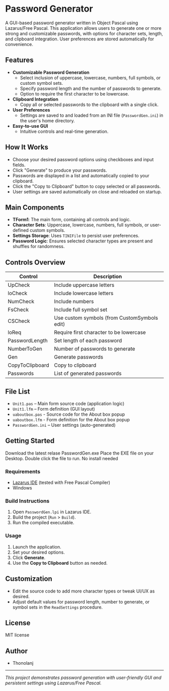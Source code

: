# Password Generator

A GUI-based password generator written in Object Pascal using Lazarus/Free Pascal. This application allows users to generate one or more strong and customizable passwords, with options for character sets, length, and clipboard integration. User preferences are stored automatically for convenience.

## Features

- **Customizable Password Generation**
  - Select inclusion of uppercase, lowercase, numbers, full symbols, or custom symbol sets.
  - Specify password length and the number of passwords to generate.
  - Option to require the first character to be lowercase.
- **Clipboard Integration**
  - Copy all or selected passwords to the clipboard with a single click.
- **User Preferences**
  - Settings are saved to and loaded from an INI file (`PasswordGen.ini`) in the user's home directory.
- **Easy-to-use GUI**
  - Intuitive controls and real-time generation.

## How It Works

- Choose your desired password options using checkboxes and input fields.
- Click "Generate" to produce your passwords.
- Passwords are displayed in a list and automatically copied to your clipboard.
- Click the "Copy to Clipboard" button to copy selected or all passwords.
- User settings are saved automatically on close and reloaded on startup.

## Main Components

- **TForm1**: The main form, containing all controls and logic.
- **Character Sets**: Uppercase, lowercase, numbers, full symbols, or user-defined custom symbols.
- **Settings Storage**: Uses `TINIFile` to persist user preferences.
- **Password Logic**: Ensures selected character types are present and shuffles for randomness.

## Controls Overview

| Control           | Description                                 |
|-------------------|---------------------------------------------|
| UpCheck           | Include uppercase letters                   |
| loCheck           | Include lowercase letters                   |
| NumCheck          | Include numbers                             |
| FsCheck           | Include full symbol set                     |
| CSCheck           | Use custom symbols (from CustomSymbols edit)|
| loReq             | Require first character to be lowercase     |
| PasswordLength    | Set length of each password                 |
| NumberToGen       | Number of passwords to generate             |
| Gen               | Generate passwords                          |
| CopyToClipboard   | Copy to clipboard                           |
| Passwords         | List of generated passwords                 |

## File List

- `Unit1.pas` – Main form source code (application logic)
- `Unit1.lfm` – Form definition (GUI layout)
- `uaboutbox.pas` - Source code for the About box popup
- `uaboutbox.lfm` - Form definition for the About box popup
- `PasswordGen.ini` – User settings (auto-generated)

## Getting Started

Download the latest relase PasswordGen.exe
Place the EXE file on your Desktop. 
Double click the file to run. 
No install needed

### Requirements

- [Lazarus IDE](https://www.lazarus-ide.org/) (tested with Free Pascal Compiler)
- Windows

### Build Instructions

1. Open `PasswordGen.lpi` in Lazarus IDE.
2. Build the project (`Run` > `Build`).
3. Run the compiled executable.

### Usage

1. Launch the application.
2. Set your desired options.
3. Click **Generate**.
4. Use the **Copy to Clipboard** button as needed.

## Customization

- Edit the source code to add more character types or tweak UI/UX as desired.
- Adjust default values for password length, number to generate, or symbol sets in the `ReadSettings` procedure.

## License

MIT license

## Author

- Thonolanj

---

*This project demonstrates password generation with user-friendly GUI and persistent settings using Lazarus/Free Pascal.*
